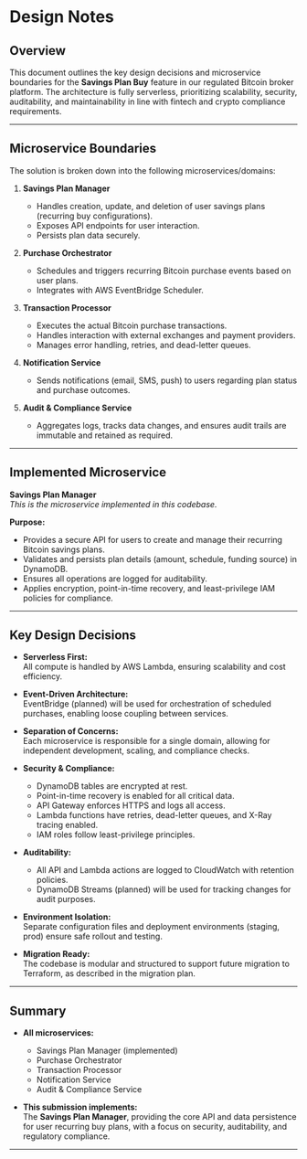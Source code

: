 # Design Notes

## Overview

This document outlines the key design decisions and microservice boundaries for the **Savings Plan Buy** feature in our regulated Bitcoin broker platform. The architecture is fully serverless, prioritizing scalability, security, auditability, and maintainability in line with fintech and crypto compliance requirements.

---

## Microservice Boundaries

The solution is broken down into the following microservices/domains:

1. **Savings Plan Manager**  
   - Handles creation, update, and deletion of user savings plans (recurring buy configurations).
   - Exposes API endpoints for user interaction.
   - Persists plan data securely.

2. **Purchase Orchestrator**  
   - Schedules and triggers recurring Bitcoin purchase events based on user plans.
   - Integrates with AWS EventBridge Scheduler.

3. **Transaction Processor**  
   - Executes the actual Bitcoin purchase transactions.
   - Handles interaction with external exchanges and payment providers.
   - Manages error handling, retries, and dead-letter queues.

4. **Notification Service**  
   - Sends notifications (email, SMS, push) to users regarding plan status and purchase outcomes.

5. **Audit & Compliance Service**  
   - Aggregates logs, tracks data changes, and ensures audit trails are immutable and retained as required.

---

## Implemented Microservice

**Savings Plan Manager**  
*This is the microservice implemented in this codebase.*

**Purpose:**  
- Provides a secure API for users to create and manage their recurring Bitcoin savings plans.
- Validates and persists plan details (amount, schedule, funding source) in DynamoDB.
- Ensures all operations are logged for auditability.
- Applies encryption, point-in-time recovery, and least-privilege IAM policies for compliance.

---

## Key Design Decisions

- **Serverless First:**  
  All compute is handled by AWS Lambda, ensuring scalability and cost efficiency.

- **Event-Driven Architecture:**  
  EventBridge (planned) will be used for orchestration of scheduled purchases, enabling loose coupling between services.

- **Separation of Concerns:**  
  Each microservice is responsible for a single domain, allowing for independent development, scaling, and compliance checks.

- **Security & Compliance:**  
  - DynamoDB tables are encrypted at rest.
  - Point-in-time recovery is enabled for all critical data.
  - API Gateway enforces HTTPS and logs all access.
  - Lambda functions have retries, dead-letter queues, and X-Ray tracing enabled.
  - IAM roles follow least-privilege principles.

- **Auditability:**  
  - All API and Lambda actions are logged to CloudWatch with retention policies.
  - DynamoDB Streams (planned) will be used for tracking changes for audit purposes.

- **Environment Isolation:**  
  Separate configuration files and deployment environments (staging, prod) ensure safe rollout and testing.

- **Migration Ready:**  
  The codebase is modular and structured to support future migration to Terraform, as described in the migration plan.

---

## Summary

- **All microservices:**  
  - Savings Plan Manager (implemented)  
  - Purchase Orchestrator  
  - Transaction Processor  
  - Notification Service  
  - Audit & Compliance Service

- **This submission implements:**  
  The **Savings Plan Manager**, providing the core API and data persistence for user recurring buy plans, with a focus on security, auditability, and regulatory compliance.

---

